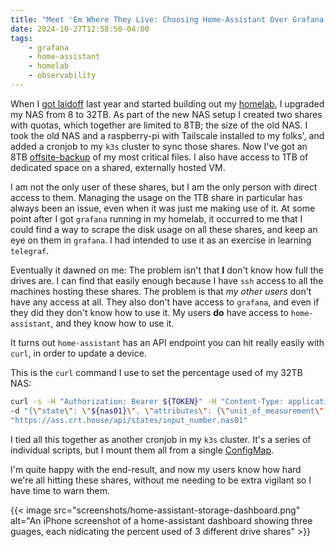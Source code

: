 ```yaml
---
title: "Meet 'Em Where They Live: Choosing Home-Assistant Over Grafana for Observability"
date: 2024-10-27T12:58:50-04:00
tags:
    - grafana
    - home-assistant
    - homelab
    - observability
---
```


When I
[got laidoff](https://href.crt.lol/431zh)
last year and started building out my
[homelab](https://href.crt.lol/bWJuB),
I upgraded my NAS from 8 to 32TB.
As part of the new NAS setup I created two shares with quotas,
which together are limited to 8TB;
the size of the old NAS.
I took the old NAS and a raspberry-pi with Tailscale installed to my folks',
and added a cronjob to my `k3s` cluster to sync those shares.
Now I've got an 8TB
[offsite-backup](https://href.crt.lol/lgCGY)
of my most critical files.
I also have access to 1TB of dedicated space on a shared, externally hosted VM.

I am not the only user of these shares,
but I am the only person with direct access to them.
Managing the usage on the 1TB share in particular has always been an issue,
even when it was just me making use of it.
At some point after I got `grafana` running in my homelab,
it occurred to me that I could find a way to scrape the disk usage on all these shares,
and keep an eye on them in `grafana`.
I had intended to use it as an exercise in learning `telegraf`.

Eventually it dawned on me:
The problem isn't that **I** don't know how full the drives are.
I can find that easily enough because I have `ssh` access to all the machines hosting these shares.
The problem is that _my other users_ don't have any access at all.
They also don't have access to `grafana`,
and even if they did they don't know how to use it.
My users **do** have access to `home-assistant`,
and they know how to use it.

It turns out `home-assistant` has an API endpoint you can hit really easily with `curl`,
in order to update a device.

This is the `curl` command I use to set the percentage used of my 32TB NAS:

```bash
curl -s -H "Authorization: Bearer ${TOKEN}" -H "Content-Type: application/json" \
-d "{\"state\": \"${nas01}\", \"attributes\": {\"unit_of_measurement\": \"%\"}}" \
"https://ass.crt.house/api/states/input_number.nas01"
```

I tied all this together as another cronjob in my `k3s` cluster.
It's a series of individual scripts,
but I mount them all from a single
[ConfigMap](https://href.crt.lol/SzeCh).

I'm quite happy with the end-result,
and now my users know how hard we're all hitting these shares,
without me needing to be extra vigilant so I have time to warn them.

{{< image src="screenshots/home-assistant-storage-dashboard.png" alt="An iPhone screenshot of a home-assistant dashboard showing three guages, each nidicating the percent used of 3 different drive shares" >}}
